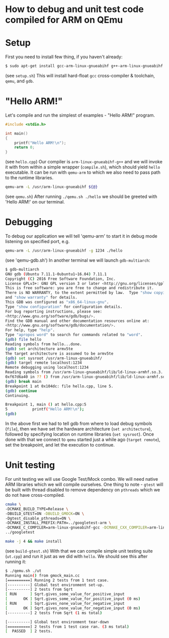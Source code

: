 # How to debug and unit test code compiled for ARM on QEmu

# Setup
First you need to install few thing, if you haven't already:
```sh
$ sudo apt-get install gcc-arm-linux-gnueabihf g++-arm-linux-gnueabihf qemu-system-arm qemu-user gdb-multiarch
```
(see `setup.sh`)
This will install hard-float `gcc` cross-compiler & toolchain, `qemu`, and `gdb`.

# "Hello ARM!"
Let's compile and run the simplest of examples - "Hello ARM!" program.
```c++
#include <stdio.h>

int main()
{
    printf("Hello ARM!\n");
    return 0;
}
```
(see `hello.cpp`)
Our compiler is `arm-linux-gnueabihf-g++` and we will invoke it with from within a simple wrapper (`compile.sh`), which should yield `hello` executable.
It can be run with `qemu-arm` to which we also need to pass path to the runtime libraries.
```sh
qemu-arm -L /usr/arm-linux-gnueabihf ${@}
```
(see `qemu.sh`)
After running `./qemu.sh ./hello` we should be greeted with 'Hello ARM!' on our terminal.

# Debugging
To debug our application we will tell 'qemu-arm' to start it in debug mode listening on specified port, e.g.
```sh
qemu-arm -L /usr/arm-linux-gnueabihf -g 1234 ./hello
```
(see 'qemu-gdb.sh')
In another terminal we will launch `gdb-multiarch`:
```sh
$ gdb-multiarch
GNU gdb (Ubuntu 7.11.1-0ubuntu1~16.04) 7.11.1
Copyright (C) 2016 Free Software Foundation, Inc.
License GPLv3+: GNU GPL version 3 or later <http://gnu.org/licenses/gpl.html>
This is free software: you are free to change and redistribute it.
There is NO WARRANTY, to the extent permitted by law.  Type "show copying"
and "show warranty" for details.
This GDB was configured as "x86_64-linux-gnu".
Type "show configuration" for configuration details.
For bug reporting instructions, please see:
<http://www.gnu.org/software/gdb/bugs/>.
Find the GDB manual and other documentation resources online at:
<http://www.gnu.org/software/gdb/documentation/>.
For help, type "help".
Type "apropos word" to search for commands related to "word".
(gdb) file hello
Reading symbols from hello...done.
(gdb) set architecture armv5te
The target architecture is assumed to be armv5te
(gdb) set sysroot /usr/arm-linux-gnueabihf/
(gdb) target remote localhost:1234
Remote debugging using localhost:1234
Reading symbols from /usr/arm-linux-gnueabihf/lib/ld-linux-armhf.so.3...(no debugging symbols found)...done.
0xf67d6a40 in ?? () from /usr/arm-linux-gnueabihf/lib/ld-linux-armhf.so.3
(gdb) break main
Breakpoint 1 at 0x104dc: file hello.cpp, line 5.
(gdb) continue
Continuing.

Breakpoint 1, main () at hello.cpp:5
5           printf("Hello ARM!\n");
(gdb)
```
In the above first we had to tell gdb from where to load debug symbols (`file`), then we have set the hardware architecture (`set architecture`), followed by specifying location on runtime libraries (`set sysroot`). Once done with that we connect to `qemu` started just a while ago (`target remote`), set the breakpoint, and let the execution to continue.

# Unit testing
For unit testing we will use Google Test/Mock combo. We will need native ARM libraries which we will compile ourselves. One thing to note - `gtest` will be built with thread disabled to remove dependency on `pthreads` which we do not have cross-compiled.
```sh
cmake \
-DCMAKE_BUILD_TYPE=Release \
-DBUILD_GTEST=ON -DBUILD_GMOCK=ON \
-Dgtest_disable_pthreads=ON \
-DCMAKE_INSTALL_PREFIX:PATH=../googletest-arm \
-DCMAKE_C_COMPILER=arm-linux-gnueabihf-gcc -DCMAKE_CXX_COMPILER=arm-linux-gnueabihf-g++ \
../googletest

make -j 4 && make install
```
(see `build-gtest.sh`)
With that we can compile simple unit testing suite (`ut.cpp`) and run it just as we did with `hello`. We should see this after running it:
```sh
$ ./qemu.sh ./ut
Running main() from gmock_main.cc
[==========] Running 2 tests from 1 test case.
[----------] Global test environment set-up.
[----------] 2 tests from Sqrt
[ RUN      ] Sqrt.gives_some_value_for_positive_input
[       OK ] Sqrt.gives_some_value_for_positive_input (0 ms)
[ RUN      ] Sqrt.gives_none_value_for_negative_input
[       OK ] Sqrt.gives_none_value_for_negative_input (0 ms)
[----------] 2 tests from Sqrt (1 ms total)

[----------] Global test environment tear-down
[==========] 2 tests from 1 test case ran. (3 ms total)
[  PASSED  ] 2 tests.
```

